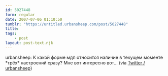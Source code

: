 ```yaml
---
id: 5027448
form: regular
date: 2007-07-06 01:10:50
tumblr: "https://untitled.urbansheep.com/post/5027448"
title:
tags:
    - post
layout: post-text.njk
---
```


<p>urbansheep: К какой форме мдп относится наличие в текущем моменте *трёх* настроений сразу? Мне вот интересно вот&hellip; (via <a href="http://twitter.com/urbansheep/statuses/136145722">Twitter / urbansheep</a>)</p>

